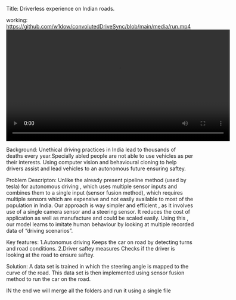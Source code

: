 Title: Driverless experience on Indian roads.

working:
https://github.com/w1dow/convolutedDriveSync/blob/main/media/run.mp4
<video src="https://github.com/w1dow/convolutedDriveSync/blob/main/media/run.mp4" controls width="600"></video>




Background:
Unethical driving practices in India lead to thousands of deaths every year.Specially abled people are not able to use vehicles as per their interests.
Using computer vision and behavioural cloning to help drivers assist and lead vehicles to an autonomous future ensuring saftey.

Problem Descripton:
Unlike the already present pipeline method (used by tesla) for autonomous driving , which uses multiple sensor inputs and combines them to a  single input (sensor fusion method), 
which requires multiple sensors which are expensive and not easily available to most of the population in India.
Our approach is way simpler and efficient , as it involves use of a  single camera sensor and a steering sensor. 
It reduces the cost of application as well as manufacture and could be scaled easily.
Using this , our model learns to imitate human behaviour by looking at multiple recorded data of “driving scenarios”.

Key features:
1.Autonomus driving
Keeps the car on road by detecting turns and road conditions.
2.Driver saftey measures
Checks if the driver is looking at the road to ensure saftey.


Solution:
A data set is trained in which the steering angle is mapped to the curve of the road.
This data set is then implemented using sensor fusion method to run the car on the road.


IN the end we will merge all the folders and run it using a single file



